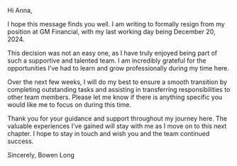 Hi Anna,

I hope this message finds you well. I am writing to formally resign from my position at GM Financial, with my last working day being December 20, 2024.

This decision was not an easy one, as I have truly enjoyed being part of such a supportive and talented team. I am incredibly grateful for the opportunities I’ve had to learn and grow professionally during my time here.

Over the next few weeks, I will do my best to ensure a smooth transition by completing outstanding tasks and assisting in transferring responsibilities to other team members. Please let me know if there is anything specific you would like me to focus on during this time.

Thank you for your guidance and support throughout my journey here. The valuable experiences I’ve gained will stay with me as I move on to this next chapter. I hope to stay in touch and wish you and the team continued success.

Sincerely,
Bowen Long
